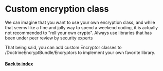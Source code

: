 # Custom encryption class

We can imagine that you want to use your own encryption class, and while that seems like a fine and jolly way to spend a weekend coding, it is actually not recommended to "roll your own crypto". Always use libraries that has been under peer review by security experts

That being said, you can add custom Encryptor classes to /DoctrineEncryptBundle/Encryptors to implement your own favorite library.

#### [Back to index](https://github.com/michaeldegroot/DoctrineEncryptBundle/blob/master/Resources/doc/index.md)
